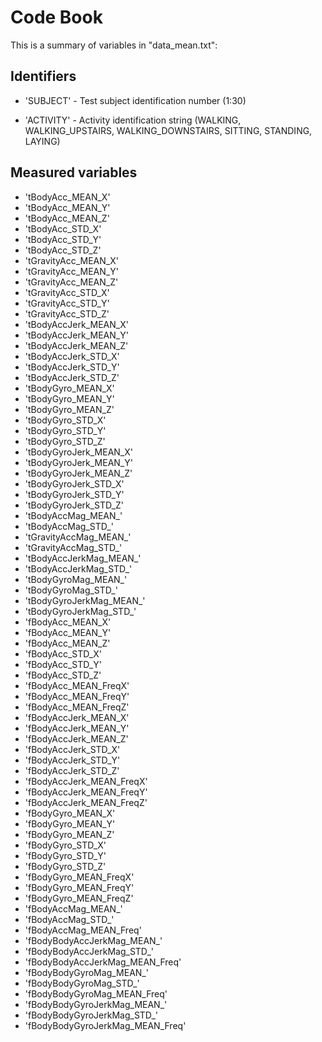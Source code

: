 # Code Book

This is a summary of variables in "data_mean.txt":

## Identifiers

* 'SUBJECT' - Test subject identification number (1:30)

* 'ACTIVITY' - Activity identification string (WALKING, WALKING_UPSTAIRS, WALKING_DOWNSTAIRS, SITTING, STANDING, LAYING)


## Measured variables

* 'tBodyAcc_MEAN_X'
* 'tBodyAcc_MEAN_Y'
* 'tBodyAcc_MEAN_Z'
* 'tBodyAcc_STD_X'
* 'tBodyAcc_STD_Y'
* 'tBodyAcc_STD_Z'
* 'tGravityAcc_MEAN_X'
* 'tGravityAcc_MEAN_Y'
* 'tGravityAcc_MEAN_Z'
* 'tGravityAcc_STD_X'
* 'tGravityAcc_STD_Y'
* 'tGravityAcc_STD_Z'
* 'tBodyAccJerk_MEAN_X'
* 'tBodyAccJerk_MEAN_Y'
* 'tBodyAccJerk_MEAN_Z'
* 'tBodyAccJerk_STD_X'
* 'tBodyAccJerk_STD_Y'
* 'tBodyAccJerk_STD_Z'
* 'tBodyGyro_MEAN_X'
* 'tBodyGyro_MEAN_Y'
* 'tBodyGyro_MEAN_Z'
* 'tBodyGyro_STD_X'
* 'tBodyGyro_STD_Y'
* 'tBodyGyro_STD_Z'
* 'tBodyGyroJerk_MEAN_X'
* 'tBodyGyroJerk_MEAN_Y'
* 'tBodyGyroJerk_MEAN_Z'
* 'tBodyGyroJerk_STD_X'
* 'tBodyGyroJerk_STD_Y'
* 'tBodyGyroJerk_STD_Z'
* 'tBodyAccMag_MEAN_'
* 'tBodyAccMag_STD_'
* 'tGravityAccMag_MEAN_'
* 'tGravityAccMag_STD_'
* 'tBodyAccJerkMag_MEAN_'
* 'tBodyAccJerkMag_STD_'
* 'tBodyGyroMag_MEAN_'
* 'tBodyGyroMag_STD_'
* 'tBodyGyroJerkMag_MEAN_'
* 'tBodyGyroJerkMag_STD_'
* 'fBodyAcc_MEAN_X'
* 'fBodyAcc_MEAN_Y'
* 'fBodyAcc_MEAN_Z'
* 'fBodyAcc_STD_X'
* 'fBodyAcc_STD_Y'
* 'fBodyAcc_STD_Z'
* 'fBodyAcc_MEAN_FreqX'
* 'fBodyAcc_MEAN_FreqY'
* 'fBodyAcc_MEAN_FreqZ'
* 'fBodyAccJerk_MEAN_X'
* 'fBodyAccJerk_MEAN_Y'
* 'fBodyAccJerk_MEAN_Z'
* 'fBodyAccJerk_STD_X'
* 'fBodyAccJerk_STD_Y'
* 'fBodyAccJerk_STD_Z'
* 'fBodyAccJerk_MEAN_FreqX'
* 'fBodyAccJerk_MEAN_FreqY'
* 'fBodyAccJerk_MEAN_FreqZ'
* 'fBodyGyro_MEAN_X'
* 'fBodyGyro_MEAN_Y'
* 'fBodyGyro_MEAN_Z'
* 'fBodyGyro_STD_X'
* 'fBodyGyro_STD_Y'
* 'fBodyGyro_STD_Z'
* 'fBodyGyro_MEAN_FreqX'
* 'fBodyGyro_MEAN_FreqY'
* 'fBodyGyro_MEAN_FreqZ'
* 'fBodyAccMag_MEAN_'
* 'fBodyAccMag_STD_'
* 'fBodyAccMag_MEAN_Freq'
* 'fBodyBodyAccJerkMag_MEAN_'
* 'fBodyBodyAccJerkMag_STD_'
* 'fBodyBodyAccJerkMag_MEAN_Freq'
* 'fBodyBodyGyroMag_MEAN_'
* 'fBodyBodyGyroMag_STD_'
* 'fBodyBodyGyroMag_MEAN_Freq'
* 'fBodyBodyGyroJerkMag_MEAN_'
* 'fBodyBodyGyroJerkMag_STD_'
* 'fBodyBodyGyroJerkMag_MEAN_Freq'

